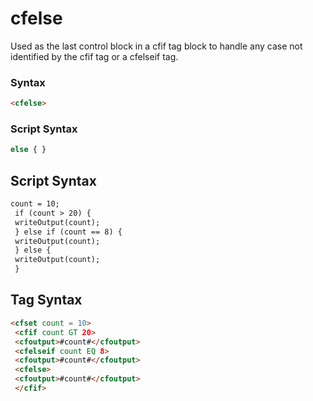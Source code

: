 # cfelse

Used as the last control block in a cfif tag block to handle
 any case not identified by the cfif tag or a cfelseif tag.

### Syntax

```html
<cfelse>
```

### Script Syntax

```javascript
else { }
```

## Script Syntax

```html
count = 10; 
 if (count > 20) { 
 writeOutput(count); 
 } else if (count == 8) { 
 writeOutput(count); 
 } else { 
 writeOutput(count); 
 }
```

## Tag Syntax

```html
<cfset count = 10> 
 <cfif count GT 20> 
 <cfoutput>#count#</cfoutput> 
 <cfelseif count EQ 8> 
 <cfoutput>#count#</cfoutput> 
 <cfelse> 
 <cfoutput>#count#</cfoutput> 
 </cfif>
```
